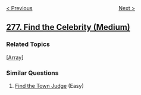 <!--|This file generated by command(leetcode description); DO NOT EDIT.    |-->
<!--+----------------------------------------------------------------------+-->
<!--|@author    openset <openset.wang@gmail.com>                           |-->
<!--|@link      https://github.com/openset                                 |-->
<!--|@home      https://github.com/tonymontaro/leetcode-hints                        |-->
<!--+----------------------------------------------------------------------+-->

[< Previous](https://github.com/tonymontaro/leetcode-hints/tree/master/problems/paint-fence "Paint Fence")
　　　　　　　　　　　　　　　　
[Next >](https://github.com/tonymontaro/leetcode-hints/tree/master/problems/first-bad-version "First Bad Version")

## [277. Find the Celebrity (Medium)](https://leetcode.com/problems/find-the-celebrity "搜寻名人")



### Related Topics
  [[Array](https://github.com/tonymontaro/leetcode-hints/tree/master/tag/array/README.md)]

### Similar Questions
  1. [Find the Town Judge](https://github.com/tonymontaro/leetcode-hints/tree/master/problems/find-the-town-judge) (Easy)

